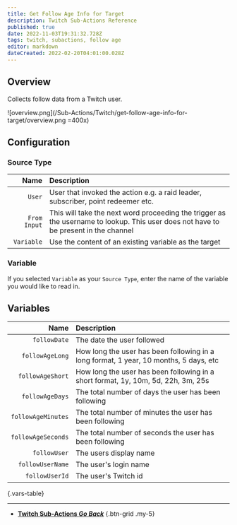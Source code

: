 ```yaml
---
title: Get Follow Age Info for Target
description: Twitch Sub-Actions Reference
published: true
date: 2022-11-03T19:31:32.728Z
tags: twitch, subactions, follow age
editor: markdown
dateCreated: 2022-02-20T04:01:00.028Z
---
```


## Overview
Collects follow data from a Twitch user.

![overview.png](/Sub-Actions/Twitch/get-follow-age-info-for-target/overview.png =400x)

## Configuration
### Source Type
Name | Description
----:|:------------
`User` | User that invoked the action e.g. a raid leader, subscriber, point redeemer etc.
`From Input` | This will take the next word proceeding the trigger as the username to lookup. This user does not have to be present in the channel
`Variable` | Use the content of an existing variable as the target

### Variable
If you selected `Variable` as your `Source Type`, enter the name of the variable you would like to read in.

## Variables
Name | Description
----:|:------------
`followDate`| The date the user followed
`followAgeLong` | How long the user has been following in a long format, 1 year, 10 months, 5 days, etc
`followAgeShort` | How long the user has been following in a short format, 1y, 10m, 5d, 22h, 3m, 25s
`followAgeDays` | The total number of days the user has been following
`followAgeMinutes` | The total number of minutes the user has been following
`followAgeSeconds` | The total number of seconds the user has been following
`followUser` | The users display name
`followUserName` | The user's login name
`followUserId` | The user's Twitch id
{.vars-table}

---

- [<i class="mdi mdi-chevron-left"></i>**Twitch Sub-Actions *Go Back***](/Sub-Actions/Twitch)
{.btn-grid .my-5}